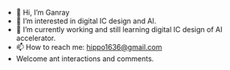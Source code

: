 - 👋 Hi, I’m Ganray
- 👀 I’m interested in digital IC design and AI.
- 🌱 I’m currently working and still learning digital IC design of AI accelerator.
- 📫 How to reach me: hippo1636@gmail.com
- Welcome ant interactions and comments.
<!---
Ganray/Ganray is a ✨ special ✨ repository because its `README.md` (this file) appears on your GitHub profile.
You can click the Preview link to take a look at your changes.
--->
